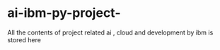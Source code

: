 # ai-ibm-py-project-
All the contents of project related ai , cloud and development by ibm is stored here
